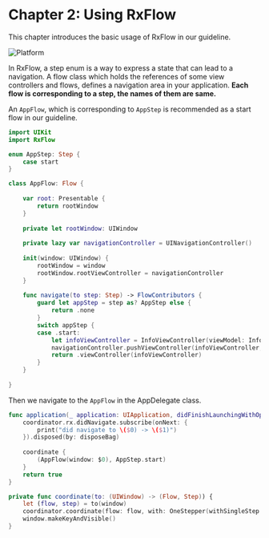 # Chapter 2: Using RxFlow

This chapter introduces the basic usage of RxFlow in our guideline.

![Platform](https://raw.githubusercontent.com/lm2343635/RxController/master/images/rxflow.jpg)

In RxFlow, a step enum is a way to express a state that can lead to a navigation.
A flow class which holds the references of some view controllers and flows, defines a navigation area in your application.
**Each flow is corresponding to a step, the names of them are same.**

An `AppFlow`, which is corresponding to `AppStep` is recommended as a start flow in our guideline.

```swift
import UIKit
import RxFlow

enum AppStep: Step {
    case start
}

class AppFlow: Flow {
    
    var root: Presentable {
        return rootWindow
    }
    
    private let rootWindow: UIWindow
    
    private lazy var navigationController = UINavigationController()
    
    init(window: UIWindow) {
        rootWindow = window
        rootWindow.rootViewController = navigationController
    }
   
    func navigate(to step: Step) -> FlowContributors {
        guard let appStep = step as? AppStep else {
            return .none
        }
        switch appStep {
        case .start:
            let infoViewController = InfoViewController(viewModel: InfoViewModel())
            navigationController.pushViewController(infoViewController, animated: false)
            return .viewController(infoViewController)
        }
    }
    
}

```

Then we navigate to the `AppFlow` in the AppDelegate class.

```swift
func application(_ application: UIApplication, didFinishLaunchingWithOptions launchOptions: [UIApplication.LaunchOptionsKey: Any]?) -> Bool {
    coordinator.rx.didNavigate.subscribe(onNext: {
        print("did navigate to \($0) -> \($1)")
    }).disposed(by: disposeBag)
    
    coordinate {
        (AppFlow(window: $0), AppStep.start)
    }
    return true
}

private func coordinate(to: (UIWindow) -> (Flow, Step)) {
    let (flow, step) = to(window)
    coordinator.coordinate(flow: flow, with: OneStepper(withSingleStep: step))
    window.makeKeyAndVisible()
}
```